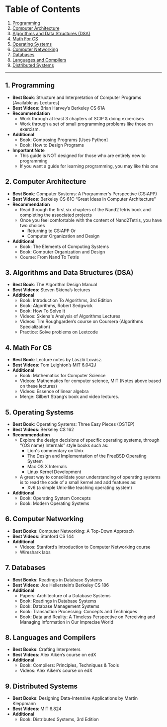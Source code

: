 # Table of Contents 

1. [Programming](https://github.com/mo-tarek/Teach-Yourself-CS#1-programming)
2. [Computer Architecture](https://github.com/mo-tarek/Teach-Yourself-CS#2-computer-architecture)
3. [Algorithms and Data Structures (DSA)](https://github.com/mo-tarek/Teach-Yourself-CS/edit/main/README.md#3-algorithms-and-data-structures-dsa)
4. [Math For CS](https://github.com/mo-tarek/Teach-Yourself-CS/edit/main/README.md#4-math-for-cs)
5. [Operating Systems](https://github.com/mo-tarek/Teach-Yourself-CS/edit/main/README.md#5-operating-systems)
6. [Computer Networking](https://github.com/mo-tarek/Teach-Yourself-CS/edit/main/README.md#6-computer-networking)
7. [Databases](https://github.com/mo-tarek/Teach-Yourself-CS/edit/main/README.md#7-databases)
8. [Languages and Compilers](https://github.com/mo-tarek/Teach-Yourself-CS/edit/main/README.md#8-languages-and-compilers)
9. [Distributed Systems](https://github.com/mo-tarek/Teach-Yourself-CS/edit/main/README.md#9-distributed-systems)

--- 

## 1. Programming 
   - **Best Book**: Structure and Interpretation of Computer Programs [Available as Lectures]
   - **Best Videos**: Brian Harvey’s Berkeley CS 61A
   - **Recommendation**
      - Work through at least 3 chapters of SCIP & doing excercises 
      - Work through a set of small programming problems like those on exercism.
   - **Additional**
      - Book: Composing Programs [Uses Python]
      - Book:  How to Design Programs
   - **Important Note**
      - This guide is NOT designed for those who are entirely new to programming
      - If you want a guide for learning programming, you may like this one
## 2. Computer Architecture
   - **Best Book**: Computer Systems: A Programmer's Perspective (CS:APP)
   - **Best Videos**: Berkeley CS 61C “Great Ideas in Computer Architecture”
   - **Recommendation**
      - Read through the first six chapters of the Nand2Tetris book and completing the associated projects
      - Once you feel comfortable with the content of Nand2Tetris, you have two choices
         - Returning to CS:APP Or
         - Computer Organization and Design
   - **Additional**
     - Book: The Elements of Computing Systems
     - Book: Computer Organization and Design
     - Course: From Nand To Tetris
## 3. Algorithms and Data Structures (DSA)
   - **Best Book**: The Algorithm Design Manual
   - **Best Videos**: Steven Skiena’s lectures
   - **Additional**
      - Book: Introduction To Algorithms, 3rd Edition
      - Book: Algorithms, Robert Sedgwick
      - Book: How To Solve It 
      - Videos: Skiena's Analysis of Algorithms Lectures
      - Videos: Tim Roughgarden’s course on Coursera (Algorithms Specialization)
      - Practice: Solve problems on Leetcode
## 4. Math For CS 
   - **Best Book**: Lecture notes by László Lovász.
   - **Best Videos**: Tom Leighton’s MIT 6.042J
   - **Additional**
      - Book: Mathematics for Computer Science
      - Videos: Mathematics for computer science, MIT (Notes above based on these lectures)
      - Videos: Essence of linear algebra
      - Merge: Gilbert Strang’s book and video lectures.
## 5. Operating Systems 
   - **Best Book**: Operating Systems: Three Easy Pieces (OSTEP)
   - **Best Videos**: Berkeley CS 162
   - **Recommendation** 
      - Explore the design decisions of specific operating systems, through “{OS name} Internals”  style books such as:
         - Lion's commentary on Unix
         - The Design and Implementation of the FreeBSD Operating System
         - Mac OS X Internals
         - Linux Kernel Development
      - A great way to consolidate your understanding of operating systems is to read the code of a small kernel and add features as:
         - Xv6 (a simple Unix-like teaching operating system)
   - **Additional**
      - Book: Operating System Concepts
      - Book: Modern Operating Systems 
## 6. Computer Networking 
   - **Best Books**: Computer Networking: A Top-Down Approach
   - **Best Videos**: Stanford CS 144
   - **Additional**
      - Videos: Stanford’s Introduction to Computer Networking course
      - Wireshark labs
## 7. Databases
   - **Best Books**: Readings in Database Systems
   - **Best Videos**: Joe Hellerstein’s Berkeley CS 186
   - **Additional**
      - Papers: Architecture of a Database Systems
      - Book: Readings in Database Systems
      - Book: Database Management Systems
      - Book: Transaction Processing: Concepts and Techniques
      - Book: Data and Reality: A Timeless Perspective on Perceiving and Managing Information in Our Imprecise World
## 8. Languages and Compilers
   - **Best Books**: Crafting Interpreters
   - **Best Videos**: Alex Aiken’s course on edX
   - **Additional**
      - Book:  Compilers: Principles, Techniques & Tools
      - Videos: Alex Aiken’s course on edX
## 9. Distributed Systems
   - **Best Books**: Designing Data-Intensive Applications by Martin Kleppmann
   - **Best Videos**: MIT 6.824
   - **Additional**
      - Book: Distributed Systems, 3rd Edition
